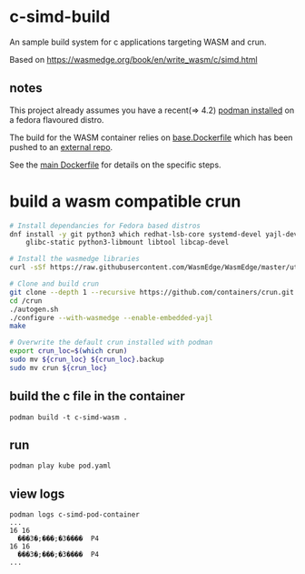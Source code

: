 # c-simd-build
An sample build system for c applications targeting WASM and crun.

Based on https://wasmedge.org/book/en/write_wasm/c/simd.html

## notes
This project already assumes you have a recent(=> 4.2) [podman installed](https://podman.io/getting-started/installation) on a fedora flavoured distro.

The build for the WASM container relies on [base.Dockerfile](./base.Dockerfile) which has been pushed to an [external repo](quay.io/uirlis/base-c-build).

See the [main Dockerfile](./Dockerfile) for details on the specific steps.

# build a wasm compatible crun

```bash
# Install dependancies for Fedora based distros
dnf install -y git python3 which redhat-lsb-core systemd-devel yajl-devel libseccomp-devel pkg-config libgcrypt-devel \
    glibc-static python3-libmount libtool libcap-devel

# Install the wasmedge libraries
curl -sSf https://raw.githubusercontent.com/WasmEdge/WasmEdge/master/utils/install.sh | bash -s -- -e all -p /usr/local --version=0.11.2

# Clone and build crun
git clone --depth 1 --recursive https://github.com/containers/crun.git
cd /crun
./autogen.sh
./configure --with-wasmedge --enable-embedded-yajl
make

# Overwrite the default crun installed with podman
export crun_loc=$(which crun)
sudo mv ${crun_loc} ${crun_loc}.backup
sudo mv crun ${crun_loc} 
```

## build the c file in the container
```
podman build -t c-simd-wasm .
```

## run

```
podman play kube pod.yaml
```

## view logs
```
podman logs c-simd-pod-container
...
16 16
  ���3�;���;�3����  P4
16 16
  ���3�;���;�3����  P4
...
```